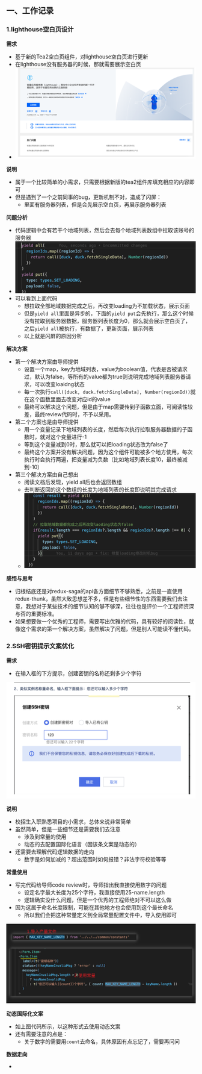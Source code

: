 ## 一、工作记录

### 1.lighthouse空白页设计

**需求**

- 基于新的Tea2空白页组件，对lighthouse空白页进行更新
- 在lighthouse没有服务器的时候，那就需要展示空白页
- ![](./images/lighthouse_blank_01.png)

**说明**

- 属于一个比较简单的小需求，只需要根据新版的tea2组件库填充相应的内容即可
- 但是遇到了一个之前同事的bug，更新机制不对，造成了闪屏：
  - 里面有服务器列表，但是会先展示空白页，再展示服务器列表

**问题分析**

- 代码逻辑中会有若干个地域列表，然后会去每个地域列表数组中拉取该账号的服务器
- <img src="./images/lighthouse_blank_02.png" style="zoom:50%;" />
- 可以看到上面代码
  - 想拉取全部地域数据完成之后，再改变loading为不加载状态，展示页面
  - 但是`yield all`里面是异步的，下面的`yield put`会先执行，那么这个时候没有拉取到服务器数据，服务器列表长度为0，那么就会展示空白页了，之后`yield all`被执行，有数据了，更新页面，展示列表
  - 以上就是闪屏的原因分析

**解决方案**

- 第一个解决方案由导师提供
  - 设置一个map，key为地域列表，value为boolean值，代表是否被请求过，默认为false，等所有的value都为true则说明完成地域列表服务器请求，可以改变loaidng状态
  - 每一次执行`call([duck, duck.fetchSingleData], Number(regionId))`就在这个函数里面去改变对应id的value
  - 最终可以解决这个问题，但是由于map需要传到子函数立面，可阅读性较差，最终review代码时，不予以采用。
- 第二个方案也是由导师提供
  - 用一个变量记录下地域列表的长度，然后每次执行拉取服务器数据的子函数时，就对这个变量进行-1
  - 等到这个变量减到0时，那么就可以把loading状态改为false了
  - 最终这个方案并没有解决问题，因为这个组件可能被多个地方使用，每次执行时会执行两遍，把变量减为负数（比如地域列表长度10，最终被减到-10）
- 第三个解决方案由自己想出
  - 阅读文档后发现，yield all后也会返回数组
  - 去判断返回的这个数组的长度为地域列表的长度即说明其完成请求
  - <img src="./images/lighthouse_blank_03.png" style="zoom:50%;" />

**感悟与思考**

- 归根结底还是对redux-saga的api各方面细节不够熟悉，之前是一直使用redux-thunk，虽然大致思想差不多，但是有些细节性的东西需要我们去注意，我想对于某些技术的细节认知的够不够深，往往也是评价一个工程师资深与否的重要标准。
- 如果想要做一个优秀的工程师，需要写出优雅的代码，具有较好的阅读性，就像这个需求的第一个解决方案，虽然解决了问题，但是别人可能读不懂代码。

### 2.SSH密钥提示文案优化

**需求**

- 在输入框的下方提示，创建密钥的名称还剩多少个字符

<img src="./images/ssh_keyname_01.png" style="zoom:50%;" />

**说明**

- 校招生入职熟悉项目的小需求，总体来说非常简单
- 虽然简单，但是一些细节还是需要我们去注意
  - 涉及到常量的使用
  - 动态的去配置国际化语言（因该条文案是动态的）
- 还需要去理解代码逻辑数据的走向
  - 数字是如何加减的？超出范围时如何报错？非法字符校验等等

**常量使用**

- 写完代码给导师code review时，导师指出我直接使用数字的问题
  - 设定名字最大长度为25个字符，我直接使用25-name.length
  - 逻辑确实没什么问题，但是一个优秀的工程师绝对不可以这么做
- 因为这属于命名长度限制，可能在其他地方也会使用到这个最长命名
  - 所以我们会把这种常量定义到全局常量配置文件中，导入使用即可

<img src="./images/ssh_kename_02.png" style="zoom:50%;" />

**动态国际化文案**

- 如上图代码所示，以这种形式去使用动态文案
- 还有需要注意的点是：
  - 关于数字的需要用`count`去命名，具体原因有点忘记了，需要再问问

**数据走向**

- 

### 